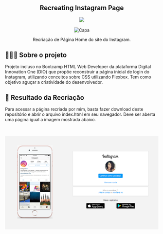 <h2 align="center">
    Recreating Instagram Page
</h2>
<p align="center">
<img src="http://img.shields.io/static/v1?label=STATUS&message=EM%20DESENVOLVIMENTO&color=GREEN&style=for-the-badge"/>
</p>

<p align="center">
<img align="center" src="https://institutoqualicon.org.br/wp-content/uploads/2022/01/Instagram-telefone-com-carinhas-icones.jpg" style="width: 60%;" alt="Capa">
</p>

<p align="center"> Recriação de Página Home do site do Instagram. </p>
    
## 👨🏻‍💻 Sobre o projeto

<p> Projeto incluso no Bootcamp HTML Web Developer da plataforma Digital Innovation One (DIO) que propõe reconstruir a página inicial de login do Instagram, utilizando conceitos sobre CSS utilizando Flexbox. Tem como objetivo aguçar a criatividade do desenvolvedor.
</p>

## :iphone: Resultado da Recriação

<p> Para acessar a página recriada por mim, basta fazer download deste repositório e abrir o arquivo index.html em seu navegador. Deve ser aberta uma
página igual a imagem mostrada abaixo. </p>
<br>
<p align="center">
<img src="img/pagina.png"/>
</p>

